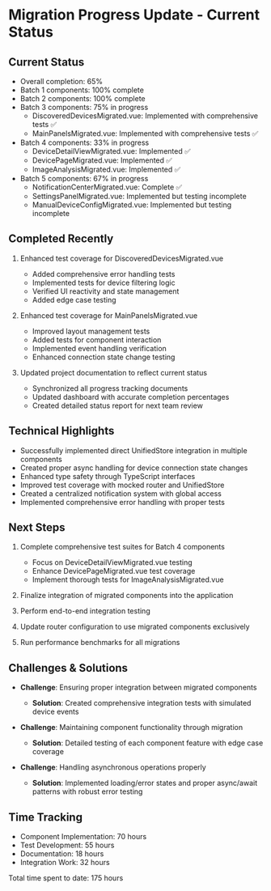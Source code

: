 # Migration Progress Update - Current Status

## Current Status

- Overall completion: 65%
- Batch 1 components: 100% complete
- Batch 2 components: 100% complete
- Batch 3 components: 75% in progress
  - DiscoveredDevicesMigrated.vue: Implemented with comprehensive tests ✅
  - MainPanelsMigrated.vue: Implemented with comprehensive tests ✅
- Batch 4 components: 33% in progress
  - DeviceDetailViewMigrated.vue: Implemented ✅
  - DevicePageMigrated.vue: Implemented ✅
  - ImageAnalysisMigrated.vue: Implemented ✅
- Batch 5 components: 67% in progress
  - NotificationCenterMigrated.vue: Complete ✅
  - SettingsPanelMigrated.vue: Implemented but testing incomplete
  - ManualDeviceConfigMigrated.vue: Implemented but testing incomplete

## Completed Recently

1. Enhanced test coverage for DiscoveredDevicesMigrated.vue

   - Added comprehensive error handling tests
   - Implemented tests for device filtering logic
   - Verified UI reactivity and state management
   - Added edge case testing

2. Enhanced test coverage for MainPanelsMigrated.vue

   - Improved layout management tests
   - Added tests for component interaction
   - Implemented event handling verification
   - Enhanced connection state change testing

3. Updated project documentation to reflect current status
   - Synchronized all progress tracking documents
   - Updated dashboard with accurate completion percentages
   - Created detailed status report for next team review

## Technical Highlights

- Successfully implemented direct UnifiedStore integration in multiple components
- Created proper async handling for device connection state changes
- Enhanced type safety through TypeScript interfaces
- Improved test coverage with mocked router and UnifiedStore
- Created a centralized notification system with global access
- Implemented comprehensive error handling with proper tests

## Next Steps

1. Complete comprehensive test suites for Batch 4 components

   - Focus on DeviceDetailViewMigrated.vue testing
   - Enhance DevicePageMigrated.vue test coverage
   - Implement thorough tests for ImageAnalysisMigrated.vue

2. Finalize integration of migrated components into the application
3. Perform end-to-end integration testing
4. Update router configuration to use migrated components exclusively
5. Run performance benchmarks for all migrations

## Challenges & Solutions

- **Challenge**: Ensuring proper integration between migrated components

  - **Solution**: Created comprehensive integration tests with simulated device events

- **Challenge**: Maintaining component functionality through migration

  - **Solution**: Detailed testing of each component feature with edge case coverage

- **Challenge**: Handling asynchronous operations properly
  - **Solution**: Implemented loading/error states and proper async/await patterns with robust error testing

## Time Tracking

- Component Implementation: 70 hours
- Test Development: 55 hours
- Documentation: 18 hours
- Integration Work: 32 hours

Total time spent to date: 175 hours
